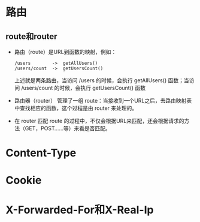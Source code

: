 # 路由

## route和router

- 路由（route）是URL到函数的映射，例如：

  ```
  /users        ->  getAllUsers()
  /users/count  ->  getUsersCount()
  ```

  上述就是两条路由，当访问 /users 的时候，会执行 getAllUsers() 函数；当访问 /users/count 的时候，会执行 getUsersCount() 函数

- 路由器（router） 管理了一组 route：当接收到一个URL之后，去路由映射表中查找相应的函数，这个过程是由 router 来处理的。

- 在 router 匹配 route 的过程中，不仅会根据URL来匹配，还会根据请求的方法（GET，POST……等）来看是否匹配。





# Content-Type





# Cookie





# X-Forwarded-For和X-Real-Ip

